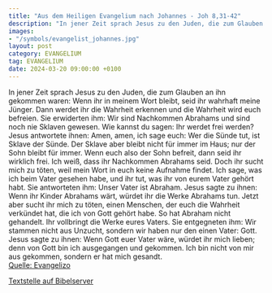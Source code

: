 ```yaml
---
title: "Aus dem Heiligen Evangelium nach Johannes - Joh 8,31-42"
description: "In jener Zeit sprach Jesus zu den Juden, die zum Glauben an ihn gekommen waren: Wenn ihr in meinem Wort bleibt, seid ihr wahrhaft meine Jünger. Dann werdet ihr die Wahrheit erkennen und die Wahrheit wird euch befreien. Sie erwiderten ihm: Wir sind Nachkommen Abrahams und sind noc...."
images:
- "/symbols/evangelist_johannes.jpg"
layout: post
category: EVANGELIUM
tag: EVANGELIUM
date: 2024-03-20 09:00:00 +0100
---
```

In jener Zeit sprach Jesus zu den Juden, die zum Glauben an ihn gekommen waren: Wenn ihr in meinem Wort bleibt, seid ihr wahrhaft meine Jünger.
Dann werdet ihr die Wahrheit erkennen und die Wahrheit wird euch befreien.
Sie erwiderten ihm: Wir sind Nachkommen Abrahams und sind noch nie Sklaven gewesen.<!--more--> Wie kannst du sagen: Ihr werdet frei werden?
Jesus antwortete ihnen: Amen, amen, ich sage euch: Wer die Sünde tut, ist Sklave der Sünde.
Der Sklave aber bleibt nicht für immer im Haus; nur der Sohn bleibt für immer.
Wenn euch also der Sohn befreit, dann seid ihr wirklich frei.
Ich weiß, dass ihr Nachkommen Abrahams seid. Doch ihr sucht mich zu töten, weil mein Wort in euch keine Aufnahme findet.
Ich sage, was ich beim Vater gesehen habe, und ihr tut, was ihr von eurem Vater gehört habt.
Sie antworteten ihm: Unser Vater ist Abraham. Jesus sagte zu ihnen: Wenn ihr Kinder Abrahams wärt, würdet ihr die Werke Abrahams tun.
Jetzt aber sucht ihr mich zu töten, einen Menschen, der euch die Wahrheit verkündet hat, die ich von Gott gehört habe. So hat Abraham nicht gehandelt.
Ihr vollbringt die Werke eures Vaters. Sie entgegneten ihm: Wir stammen nicht aus Unzucht, sondern wir haben nur den einen Vater: Gott.
Jesus sagte zu ihnen: Wenn Gott euer Vater wäre, würdet ihr mich lieben; denn von Gott bin ich ausgegangen und gekommen. Ich bin nicht von mir aus gekommen, sondern er hat mich gesandt.<br>
[Quelle: Evangelizo](https://evangeliumtagfuertag.org/DE/gospel)

[Textstelle auf Bibelserver](https://www.bibleserver.com/EU/Johannes8,31-42)
